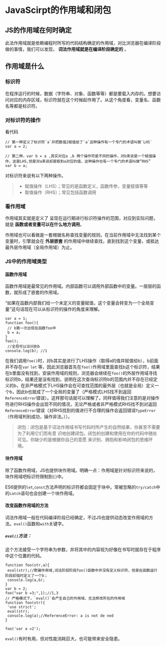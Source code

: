 # JavaScirpt的作用域和闭包
## JS的作用域在何时确定
 此法作用域就是依赖编程时所写的代码结构确定的作用域，对比浏览器在编译阶段做的事情，我们可以发现， **词法作用域就是在编译阶段确定的** 。
## 作用域是什么
### 标识符
 在程序运行的时候，数据（字符串、对象、函数等等）都是要载入内存的。想要访问对应的内存区域，标识符就在这个时候起作用了。从这个角度看，变量名、函数名等都是标识符。
### 对标识符的操作
 看代码
 ```
 // 第一种定义了标识符`a`并把数值2赋值给了`a`这种操作有一个专门的术语叫做`LHS`
 var a = 2;

 // 第二种，var b = a ,其实对应a ,b 两个操作符是不同的操作，对b来说是一个赋值操作，这是LHS,但是对a来说却是取到a对应的值，这种操作也有一个专门的术语叫做“RHS”
 var b = a;
 ```
 对标识符来说有以下两种操作。
  > * 赋值操作（LHS）；常见的是函数定义，函数传参，变量赋值等等
  > * 取值操作（RHS）；常见包括函数调用


### 看作用域
 作用域其实就是定义了 呈现在运行期进行标识符操作的范围，对应到实际问题，就是 **函数或者变量可以在什么地方调用**。

 作用域也可以看做是一套根据名称查找变量的规则。在当前作用域中无法找到某个变量时，引擎就会在 **外层嵌套** 的作用域中继续查找，直到找到这个变量，或抵达最外层作用域（全局作用域）为止。

### JS中的作用域类型
#### 函数作用域
 函数作用域是最常见的作用域。内部函数可以调用外部函数中的变量。一层层的函数，就形成了嵌套的作用域。

 “如果在函数内部我们给一个未定义的变量赋值，这个变量会转变为一个全局变量”这句话现在可以从标识符的操作的角度来理解。
 ```
var a = 1;
function foo(){
  // b第一次出现在函数foo中
  b = a;
}
foo();
  //全局可以访问到b
console.log(b); //1
 ```
 在我们调用`foo()`时，对b其实是进行了LHS操作（取得a的值并赋值给b），b前面并不存在`var` `let` 等，因此浏览器首先在`foo()`作用域里面查找b这个标识符，结果在b里面没有找到，安装作用域的规则，浏览器会继续在`foo()`的外层作用域寻找标识符b，结果还是没有找到，说明在这次查询标识符b的范围内并不存在已经定义的b，在非严格模式下LHS操作会在可查找范围的最外层（也就是全局）定义一个b，因此b也就成了一个全局的变量了（严格模式LHS找不到返回`ReferenceError`错误）。这样那句话就可以理解了。同样值得我们注意的是对操作符进行RHS操作会出现不同的情况，无论严格或者非严格模式RHS找不到对返回`ReferenceError`错误（对RHS找到的值进行不合理的操作会返回错误`TypeError`（作用域判别成功，操作非法。））。
 > 闭包：闭包是基于词法作用域书写代码时所产生的自然结果，你甚至不需要为了利用它们而有意 识地创建闭包。闭包的创建和使用在你的代码中随处可见。你缺少的是根据你自己的意愿 来识别、拥抱和影响闭包的思维环境。


#### 块作用域
 除了函数作用域，JS也提供块作用域。明确一点：作用域是针对标识符来说的，块作用域吧标识符限制到`{}`中。

 ES6提供的`let`,`const`方法声明的标识符都会固定于块中。常被忽略的`try/catch`中的`catch`语句也会创建一个块作用域。

#### 改变函数作用域的方法
 词法作用域一般在代码编译阶段已经确定，不过JS也提供动态改变作用域的方法。`eval()`函数和`with`关键字。

##### `eval()`方法：
 这个方法接受一个字符串为参数，并将其中的内容视为好像在书写时就存在于程序中这个位置的代码。
 ```
function foo(str,a){
  eval(str);//欺骗作用域,词法阶段阶段foo()函数中并没有定义标识符，但是在函数运行阶段却临时定义了一个b；
  console.log(a,b);
}
var b = 2;
foo("var b =3;",1);//1,3
// 严格模式下，`eval()`会产生自己的作用域，无法修改所在的作用域
function foo(str){
  'use strict';
  eval(str);
  console.log(a);//ReferenceError: a is not de ned
}

foo('var a =2');
 ```
 `eval()`有时有用，但对性能消耗巨大，也可能带来安全隐患。
